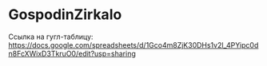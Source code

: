 # GospodinZirkalo

Ссылка на гугл-таблицу: https://docs.google.com/spreadsheets/d/1Gco4m8ZjK30DHs1v2l_4PYipc0dn8FcXWixD3TkruO0/edit?usp=sharing
